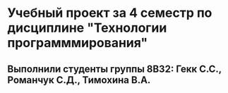 # Учебный проект за 4 семестр по дисциплине "Технологии программмирования"
## Выполнили студенты группы 8В32: Гекк С.С., Романчук С.Д., Тимохина В.А.
